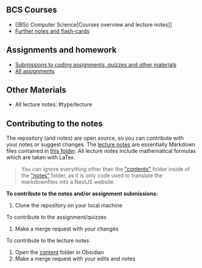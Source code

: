 ## BCS Courses

- [[BSc Computer Science|Courses overview and lecture notes]]
- [Further notes and flash-cards](https://www.remnote.com/a/Courses/65f4531ba28945dcc0913917)

## Assignments and homework

- [Submissions to coding assignments, quizzes and other materials](https://github.com/davidwickerhf/maastrichtuniversity)
- [All assignments](https://www.notion.so/davidwickerhf/c225e1186cdb4028b4efcbeb5d514341?v=1b0837c26bb043578115790da1a9ac27&pvs=4)

## Other Materials

- All lecture notes: #type/lecture

## Contributing to the notes

The repository (and notes) are open source, so you can contribute with your notes or suggest changes.
The [lecture notes](https://notes.wicker.life) are essentially Markdown files contained in [this folder](/notes/content/). All lecture notes include mathematical formulas which are taken with LaTex.

> You can ignore everything other than the ["contents"](/notes/content/) folder inside of the ["notes"](/notes/) folder, as it is only code used to translate the markdownfiles into a NextJS website.

**To contribute to the notes and/or assignment submissions:**

1. Clone the repository on your local machine

To contribute to the assignment/quizzes

1. Make a merge request with your changes

To contribute to the lecture notes

1. Open the [content](/notes/content/) folder in Obsidian
2. Make a merge request with your edits and notes
